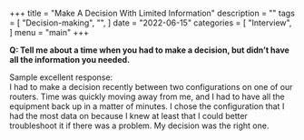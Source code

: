 +++
title = "Make A Decision With Limited Information"
description = ""
tags = [
    "Decision-making",
    "",
]
date = "2022-06-15"
categories = [
    "Interview",
]
menu = "main"
+++

**Q: Tell me about a time when you had to make a decision, but didn’t have all the information you needed.**

Sample excellent response:  
I had to make a decision recently between two configurations on one of our routers. Time was quickly moving away from me, and I had to have all the equipment back up in a matter of minutes. I chose the configuration that I had the most data on because I knew at least that I could better troubleshoot it if there was a problem. My decision was the right one.  
